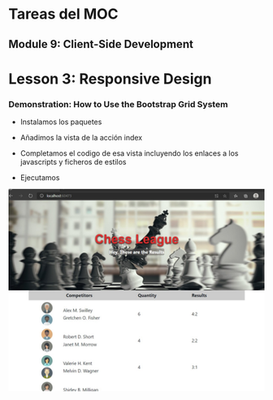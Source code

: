 # Tareas del MOC

## Module 9: Client-Side Development

# Lesson 3: Responsive Design

### Demonstration: How to Use the Bootstrap Grid System

- Instalamos los paquetes

- Añadimos la vista de la acción index

- Completamos el codigo de esa vista incluyendo los enlaces a los javascripts y ficheros de estilos

- Ejecutamos

  

![](./img/Captura1.jpg)



